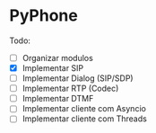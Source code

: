 # PyPhone


Todo:

- [ ] Organizar modulos
- [x] Implementar SIP
- [ ] Implementar Dialog (SIP/SDP)
- [ ] Implementar RTP (Codec)
- [ ] Implementar DTMF
- [ ] Implementar cliente com Asyncio
- [ ] Implementar cliente com Threads

